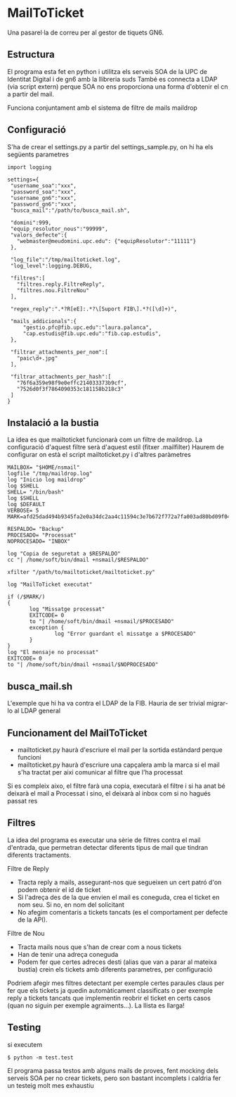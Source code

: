 MailToTicket
============

Una pasarel·la de correu per al gestor de tiquets GN6.

Estructura
----------

El programa esta fet en python i utilitza els serveis SOA de la UPC de Identitat Digital i de gn6 amb la llibreria suds
També es connecta a LDAP (via script extern) perque SOA no ens proporciona una forma d'obtenir el cn a partir del mail.

Funciona conjuntament amb el sistema de filtre de mails maildrop

Configuració
------------

S'ha de crear el settings.py a partir del settings_sample.py, on hi ha els següents parametres
 ```
import logging

settings={
  "username_soa":"xxx",
  "password_soa":"xxx",
  "username_gn6":"xxx",
  "password_gn6":"xxx",
  "busca_mail":"/path/to/busca_mail.sh",

  "domini":999,
  "equip_resolutor_nous":"99999",
  "valors_defecte":{
    "webmaster@meudomini.upc.edu": {"equipResolutor":"11111"}
  },

  "log_file":"/tmp/mailtoticket.log",
  "log_level":logging.DEBUG,

  "filtres":[
    "filtres.reply.FiltreReply",
    "filtres.nou.FiltreNou"
  ],

  "regex_reply":".*?R[eE]:.*?\[Suport FIB\].*?([\d]+)",

  "mails_addicionals":{
      "gestio.pfc@fib.upc.edu":"laura.palanca",
      "cap.estudis@fib.upc.edu":"fib.cap.estudis",
  },

  "filtrar_attachments_per_nom":[
    "paic\d+.jpg"
  ],

  "filtrar_attachments_per_hash":[
    "76f6a359e98f9e0effc214033373b9cf",
    "7526d0f3f7864090353c181158b218c3"
  ]
} 
```

Instalació a la bustia
----------------------

La idea es que mailtoticket funcionarà com un filtre de maildrop. 
La configuració d'aquest filtre serà d'aquest estil (fitxer .mailfilter)
Haurem de configurar on està el script mailtoticket.py i d'altres paràmetres
 ```
MAILBOX= "$HOME/nsmail" 
logfile "/tmp/maildrop.log" 
log "Inicio log maildrop" 
log $SHELL
SHELL= "/bin/bash" 
log $SHELL
log $DEFAULT
VERBOSE= 5
MARK=afd25dad494b9345fa2e0a34dc2aa4c11594c3e7b672f772a7fa003ad80bd09f045a170213ae2ba4f47eb8043ac61a56e44ff031a014b82f7508bc5543960138

RESPALDO= "Backup" 
PROCESADO= "Processat" 
NOPROCESADO= "INBOX" 

log "Copia de seguretat a $RESPALDO" 
cc "| /home/soft/bin/dmail +nsmail/$RESPALDO" 

xfilter "/path/to/mailtoticket/mailtoticket.py" 

log "MailToTicket executat" 

if (/$MARK/)
{
        log "Missatge processat" 
        EXITCODE= 0
        to "| /home/soft/bin/dmail +nsmail/$PROCESADO" 
        exception {
                log "Error guardant el missatge a $PROCESADO" 
        }
}
log "El mensaje no processat" 
EXITCODE= 0
to "| /home/soft/bin/dmail +nsmail/$NOPROCESADO" 
 ```

busca_mail.sh
-------------

L'exemple que hi ha va contra el LDAP de la FIB. Hauria de ser trivial migrar-lo al LDAP general


Funcionament del MailToTicket
-----------------------------

* mailtoticket.py haurà d'escriure el mail per la sortida estàndard perque funcioni
* mailtoticket.py haurà d'escriure una capçalera amb la marca si el mail s'ha tractat per aixi comunicar al filtre que l'ha processat

Si es compleix aixo, el filtre farà una copia, executarà el filtre i si ha anat bé deixarà el mail a Processat i sino, el deixarà al inbox com si no hagués passat res


Filtres
-------

La idea del programa es executar una sèrie de filtres contra el mail d'entrada, que permetran detectar diferents tipus de mail que tindran
diferents tractaments.

Filtre de Reply

* Tracta reply a mails, assegurant-nos que segueixen un cert patró d'on podem obtenir el id de ticket
* Si l'adreça des de la que envien el mail es coneguda, crea el ticket en nom seu. Si no, en nom del solicitant
* No afegim comentaris a tickets tancats (es el comportament per defecte de la API).

Filtre de Nou

* Tracta mails nous que s'han de crear com a nous tickets
* Han de tenir una adreça coneguda
* Podem fer que certes adreces desti (alias que van a parar al mateixa bustia) crein els tickets amb diferents parametres, per configuració

Podriem afegir mes filtres detectant per exemple certes paraules claus per fer que els tickets ja quedin automàticament classificats o per exemple reply a tickets tancats que implementin reobrir el ticket en certs casos (quan no siguin per exemple agraiments...). La llista es llarga!

Testing
-------

si executem

    $ python -m test.test

El programa passa testos amb alguns mails de proves, fent mocking dels serveis SOA per no crear tickets, pero son bastant incomplets i caldria fer un testeig molt mes exhaustiu
